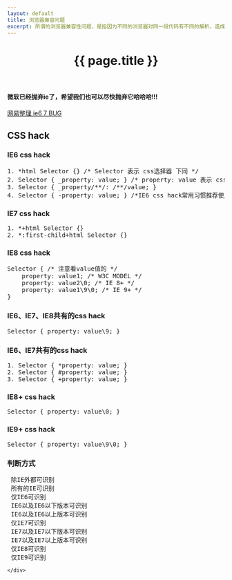 ```yaml
---
layout: default
title: 浏览器兼容问题
excerpt: 所谓的浏览器兼容性问题，是指因为不同的浏览器对同一段代码有不同的解析，造成页面显示效果不统一的情况。在大多数情况下，我们的需求是，无论用户用什么浏览器来查看我们的网站或者登陆我们的系统，都应该是统一的显示效果。（放弃IE，拥抱未来）
---
```


<header class="header">
	<h1>{{ page.title }}</h1>
</header>
<!-- /header -->

<div class="g-content">
	<div class="m-list">
		<h4 class="s-red">微软已经抛弃ie了，希望我们也可以尽快抛弃它哈哈哈!!!</h4>
	</div>
	<div class="m-list">
		<p>
			<a href="http://nec.netease.com/library/category/#bug" target="_blank">网易整理 ie6 7 BUG</a>
		</p>
	</div>
	<div class="m-list">
		<h2>CSS hack</h2>

<h3>IE6 css hack</h3>
<pre>
1. *html Selector {} /* Selector 表示 css选择器 下同 */
2. Selector { _property: value; } /* property: value 表示 css 的属性名: 属性值 下同 */
3. Selector { _property/**/: /**/value; }
4. Selector { -property: value; } /*IE6 css hack常用习惯推荐使用下划线_ */
</pre>

<h3>IE7 css hack</h3>
<pre>
1. *+html Selector {}
2. *:first-child+html Selector {}
</pre>

<h3>IE8 css hack</h3>
<pre>
Selector { /* 注意看value值的 */
    property: value1; /* W3C MODEL */
    property: value2\0; /* IE 8+ */
    property: value1\9\0; /* IE 9+ */
}
</pre>

<h3>IE6、IE7、IE8共有的css hack</h3>
<pre>
Selector { property: value\9; }
</pre>

<h3>IE6、IE7共有的css hack</h3>
<pre>
1. Selector { *property: value; }
2. Selector { #property: value; }
3. Selector { +property: value; }
</pre>

<h3>IE8+ css hack</h3>
<pre>
Selector { property: value\0; }
</pre>

<h3>IE9+ css hack</h3>
<pre>
Selector { property: value\9\0; }
</pre>

<h3>判断方式</h3>
<pre>
<!–[if !IE]><!–> 除IE外都可识别 <!–<![endif]–>
<!–[if IE]> 所有的IE可识别 <![endif]–>
<!–[if IE 6]> 仅IE6可识别 <![endif]–>
<!–[if lt IE 6]> IE6以及IE6以下版本可识别 <![endif]–>
<!–[if gte IE 6]> IE6以及IE6以上版本可识别 <![endif]–>
<!–[if IE 7]> 仅IE7可识别 <![endif]–>
<!–[if lt IE 7]> IE7以及IE7以下版本可识别 <![endif]–>
<!–[if gte IE 7]> IE7以及IE7以上版本可识别 <![endif]–>
<!–[if IE 8]> 仅IE8可识别 <![endif]–>
<!–[if IE 9]> 仅IE9可识别 <![endif]–>
</pre>

	</div>

</div>